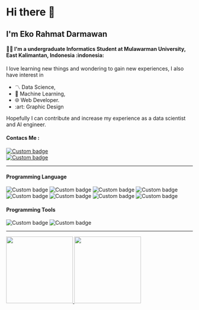 <h1> Hi there 👋</h1>
<h2> I'm Eko Rahmat Darmawan</h2>

<h4> 🧑‍💻 I'm a undergraduate Informatics Student at Mulawarman University, East Kalimantan, Indonesia :indonesia:</h4>
<p> I love learning new things and wondering to gain new experiences, I also have interest in </p>
<ul> <li> 〽️ Data Science,</li><li> 🤖 Machine Learning,</li><li> 🌐 Web Developer.</li> <li> :art: Graphic Design </ul> Hopefully I can contribute and increase my experience as a data scientist and AI engineer. </p>

<h4>Contacs Me : </h4>
<div style="display:inline;">
  <a href="https://www.linkedin.com/in/eko-rahmat-853503221/"><img alt="Custom badge" src="https://img.shields.io/badge/LinkedIn-Eko_Rahmat-informational?        style=flat&logo=linkedin&logoColor=white"></a><br>
  <a href="https://www.instagram.com/eko_rahmattt"><img alt="Custom badge" src="https://img.shields.io/badge/Instagram-@eko_rahmattt-informational?style=flat&logo=instagram&logoColor=white"></a>
</div>
<hr>
<h4>Programming Language</h4>
<div style="display:inline;">
  <img alt="Custom badge" src="https://img.shields.io/badge/TensorFlow-TensorFlow-informational?style=flat&logo=TensorFlow&logoColor=orange">
  <img alt="Custom badge" src="https://img.shields.io/badge/Code-Python-informational?style=flat&logo=python&logoColor=yellow">
  <img alt="Custom badge" src="https://img.shields.io/badge/Code-HTML5-informational?style=flat&logo=html5&logoColor=e34f26">
  <img alt="Custom badge" src="https://img.shields.io/badge/Code-CSS3-informational?style=flat&logo=css3&logoColor=1572b6">
  <img alt="Custom badge" src="https://img.shields.io/badge/Code-JavaScript-informational?style=flat&logo=JavaScript&logoColor=f7df1e">
  <img alt="Custom badge" src="https://img.shields.io/badge/Code-PHP-informational?style=flat&logo=PHP&logoColor=777bb4">
  <img alt="Custom badge" src="https://img.shields.io/badge/Framework-Laravel-informational?style=flat&logo=Laravel&logoColor=ff2d20">
  <img alt="Custom badge" src="https://img.shields.io/badge/Framework-Node.js-informational?style=flat&logo=Node.js&logoColor=339933">
</div>
<h4>Programming Tools</h4>
<div style="display:inline;">
  <img alt="Custom badge" src="https://img.shields.io/badge/Editor-VS_Code-informational?style=flat&logo=visual-studio-code&logoColor=007acc">
  <img alt="Custom badge" src="https://img.shields.io/badge/Tools-MySQL-informational?style=flat&logo=mysql&logoColor=4479a1">
</div>
<hr>
<div style="display:flex;flex-direction:row;">
  <a href="https://github.com/eko-rahmat/">
    <img height="180em" src="https://github-readme-stats.vercel.app/api?username=echo271&show_icons=true&theme=github_dark&include_all_commits=true&count_private=true&show_owner=false">
    <img height="180em" src="https://github-readme-stats.vercel.app/api/top-langs/?username=echo271&layout=compact&theme=github_dark&langs_count=8">
  </a>
</div>

